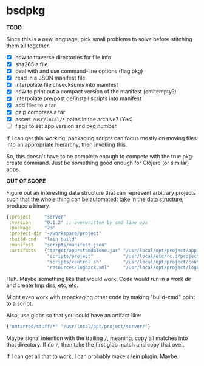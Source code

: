 # bsdpkg

**TODO**

Since this is a new language, pick small problems to solve before
stitching them all together.

- [x] how to traverse directories for file info
- [x] sha265 a file
- [x] deal with and use command-line options (flag pkg)
- [x] read in a JSON manifest file
- [x] interpolate file chsecksums into manifest
- [x] how to print out a compact version of the manifest (omitempty?)
- [x] interpolate pre/post de/install scripts into manifest
- [x] add files to a tar
- [x] gzip compress a tar
- [x] assert  `/usr/local/*` paths in the archive? (Yes)
- [ ] flags to set app version and pkg number

If I can get this working, packaging scripts can focus mostly on
moving files into an appropriate hierarchy, then invoking this.

So, this doesn't have to be complete enough to compete with the true
pkg-create command. Just be something good enough for Clojure (or
similar) apps.

**OUT OF SCOPE**

Figure out an interesting data structure that can represent arbitrary
projects such that the whole thing can be automated: take in the data
structure, produce a binary.

```clojure
{:project     "server"
 :version     "0.1.2" ;; overwritten by cmd line ops
 :package     "23"
 :project-dir "~/workspace/project"
 :build-cmd   "lein build"
 :manifest    "scripts/manifest.json"
 :artifacts   {"target/app*standalone.jar" "/usr/local/opt/project/app.jar"
               "scripts/project"           "/usr/local/etc/rc.d/project"
               "scripts/control.sh"        "/usr/local/opt/project/control.sh"
               "resources/logback.xml"     "/usr/local/opt/project/logback.xml"}}
```

Huh. Maybe something like that would work. Code would run in a work
dir and create tmp dirs, etc, etc.

Might even work with repackaging other code by making "build-cmd"
point to a script.

Also, use globs so that you could have an artifact like:

```clojure
{"untarred/stuff/*" "/usr/local/opt/project/server/"}
```

Maybe signal intention with the trailing `/`, meaning, copy all
matches into that directory. If no `/`, then take the first glob match
and copy that over.

If I can get all that to work, I can probably make a lein
plugin. Maybe.
